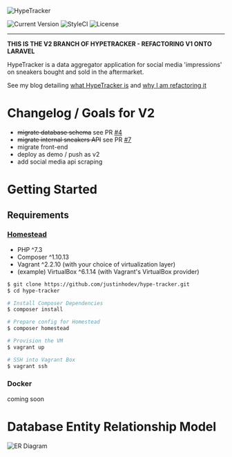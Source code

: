 ![HypeTracker](https://raw.githubusercontent.com/justinhodev/hype-tracker/feat-add-laravel/docs/logo.png)

![Current Version](https://img.shields.io/github/v/tag/justinhodev/hype-tracker?style=flat-square)
![StyleCI](https://github.styleci.io/repos/173895523/shield?branch=feat-add-laravel)
![License](https://img.shields.io/github/license/justinhodev/hype-tracker?style=flat-square)

---

**THIS IS THE V2 BRANCH OF HYPETRACKER - REFACTORING V1 ONTO LARAVEL**

HypeTracker is a data aggregator application for social media 'impressions' on sneakers bought and sold in the aftermarket.

See my blog detailing [what HypeTracker is](https://blog.justinho.studio/designing-a-database-to-track-my-sneakers) and [why I am refactoring it](https://blog.justinho.studio/revisiting-my-project-from-2018)

# Changelog / Goals for V2

- ~~migrate database schema~~ see PR [#4](https://github.com/justinhodev/hype-tracker/pull/4)
- ~~migrate internal sneakers API~~ see PR [#7](https://github.com/justinhodev/hype-tracker/pull/7)
- migrate front-end
- deploy as demo / push as v2
- add social media api scraping

# Getting Started

## Requirements

### [Homestead](https://laravel.com/docs/master/homestead)

- PHP ^7.3
- Composer ^1.10.13
- Vagrant ^2.2.10 (with your choice of virtualization layer)
- (example) VirtualBox ^6.1.14 (with Vagrant's VirtualBox provider)

```sh
$ git clone https://github.com/justinhodev/hype-tracker.git
$ cd hype-tracker

# Install Composer Dependencies
$ composer install

# Prepare config for Homestead
$ composer homestead

# Provision the VM
$ vagrant up

# SSH into Vagrant Box
$ vagrant ssh
```

### Docker

coming soon

# Database Entity Relationship Model

![ER Diagram](https://raw.githubusercontent.com/justinhodev/hype-tracker/feat-add-laravel/docs/er-diagram.png)
